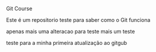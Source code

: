 Git Course

Este é um repositorio teste para saber como o Git funciona

apenas mais uma alteracao para teste
mais um teste

teste para a minha primeira atualização ao gitgub

